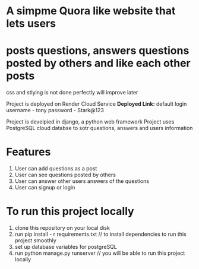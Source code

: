 # A simpme Quora like website that lets users
# posts questions, answers questions posted by others and like each other posts

css and stlying is not done perfectly will improve later

Project is deployed on Render Cloud Service
**Deployed Link:** 
default login 
username - tony
password - Stark@123

Project is develpied in django, a python web framework
Project uses PostgreSQL cloud databse to sotr questions, answers and users information 
# Features
1. User can add questions as a post
2. User can see questions posted by others
3. User can answer other users answers of the questions
4. User can signup or login

# To run this project locally
1. clone this repository on your local disk
2. run pip install - r requirements.txt // to install dependencies to run this project smoothly
3. set up database variables for postgreSQL
4. run python manage.py runserver     // you will be able to run this project locally

